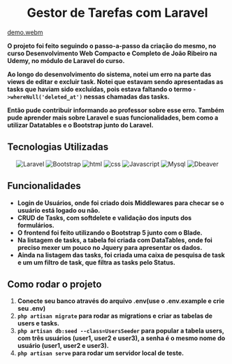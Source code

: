 <div align='center'>

# Gestor de Tarefas com Laravel

</div>

[demo.webm](https://github.com/jonas-holanda/gestor-de-tarefas-laravel/assets/138180385/4f3b3588-61c2-4183-a1c6-a32af4fb5aed)


**O projeto foi feito seguindo o passo-a-passo da criação do mesmo, no curso Desenvolvimento Web Compacto e Completo de João Ribeiro na Udemy, no módulo de Laravel do curso.**

**Ao longo do desenvolvimento do sistema, notei um erro na parte das views de editar e excluir task. Notei que estavam sendo apresentadas as tasks que haviam sido excluídas, pois estava faltando o termo `->whereNull('deleted_at')` nessas chamadas das tasks.**

**Então pude contribuir informando ao professor sobre esse erro. Também pude aprender mais sobre Laravel e suas funcionalidades, bem como a utilizar Datatables e o Bootstrap junto do Laravel.**

## Tecnologias Utilizadas

<div align='center'>

![Laravel](https://img.shields.io/badge/Laravel-FF2D20?style=for-the-badge&logo=laravel&logoColor=white) ![Bootstrap](https://img.shields.io/badge/Bootstrap-563D7C?style=for-the-badge&logo=bootstrap&logoColor=white) ![html](https://img.shields.io/badge/HTML5-E34F26?style=for-the-badge&logo=html5&logoColor=white) ![css](https://img.shields.io/badge/CSS3-1572B6?style=for-the-badge&logo=css3&logoColor=white) ![Javascript](https://img.shields.io/badge/JavaScript-323330?style=for-the-badge&logo=javascript&logoColor=F7DF1E) ![Mysql](https://img.shields.io/badge/MySQL-005C84?style=for-the-badge&logo=mysql&logoColor=white) ![Dbeaver](https://img.shields.io/badge/dbeaver-382923?style=for-the-badge&logo=dbeaver&logoColor=white)

</div>

## Funcionalidades

- **Login de Usuários, onde foi criado dois Middlewares para checar se o usuário está logado ou não.**
- **CRUD de Tasks, com softdelete e validação dos inputs dos formulários.**
- **O frontend foi feito utilizando o Bootstrap 5 junto com o Blade.**
- **Na listagem de tasks, a tabela foi criada com DataTables, onde foi preciso mexer um pouco no Jquery para apresentar os dados.**
- **Ainda na listagem das tasks, foi criada uma caixa de pesquisa de task e um um filtro de task, que filtra as tasks pelo Status.**

## Como rodar o projeto

1. **Conecte seu banco através do arquivo .env(use o .env.example e crie seu .env)**
2. **`php artisan migrate` para rodar as migrations e criar as tabelas de users e tasks.**
3. **`php artisan db:seed --class=UsersSeeder` para popular a tabela users, com três usuários (user1, user2 e user3), a senha é o mesmo nome do usuário (user1, user2 e user3).**
4. **`php artisan serve` para rodar um servidor local de teste.**
